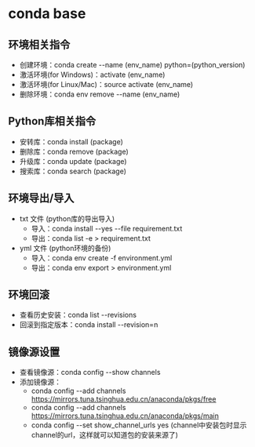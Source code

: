 # conda base

## 环境相关指令

- 创建环境：conda create --name (env_name) python=(python_version)
- 激活环境(for Windows)：activate (env_name)
- 激活环境(for Linux/Mac)：source activate (env_name)
- 删除环境：conda env remove --name (env_name)

## Python库相关指令

- 安转库：conda install (package)
- 删除库：conda remove (package)
- 升级库：conda update (package)
- 搜索库：conda search (package)

## 环境导出/导入

- txt 文件 (python库的导出导入)
    - 导入：conda install --yes --file requirement.txt
    - 导出：conda list -e > requirement.txt
- yml 文件 (python环境的备份)
    - 导入：conda env create -f environment.yml
    - 导出：conda env export > environment.yml

## 环境回滚

- 查看历史安装：conda list --revisions
- 回滚到指定版本：conda install --revision=n

## 镜像源设置

- 查看镜像源：conda config --show channels
- 添加镜像源：
    - conda config --add channels https://mirrors.tuna.tsinghua.edu.cn/anaconda/pkgs/free
    - conda config --add channels https://mirrors.tuna.tsinghua.edu.cn/anaconda/pkgs/main
    - conda config --set show_channel_urls yes (channel中安装包时显示channel的url，这样就可以知道包的安装来源了)
  